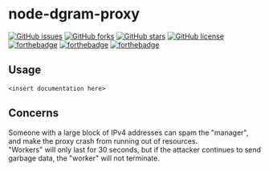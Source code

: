 # node-dgram-proxy
[![GitHub issues](https://img.shields.io/github/issues/I-Have-An-Issue/node-dgram-proxy)](https://github.com/I-Have-An-Issue/node-dgram-proxy/issues)
[![GitHub forks](https://img.shields.io/github/forks/I-Have-An-Issue/node-dgram-proxy)](https://github.com/I-Have-An-Issue/node-dgram-proxy/network)
[![GitHub stars](https://img.shields.io/github/stars/I-Have-An-Issue/node-dgram-proxy)](https://github.com/I-Have-An-Issue/node-dgram-proxy/stargazers)
[![GitHub license](https://img.shields.io/github/license/I-Have-An-Issue/node-dgram-proxy)](https://github.com/I-Have-An-Issue/node-dgram-proxy)  
[![forthebadge](https://forthebadge.com/images/badges/compatibility-club-penguin.svg)](https://forthebadge.com)
[![forthebadge](https://forthebadge.com/images/badges/built-by-crips.svg)](https://forthebadge.com)
[![forthebadge](https://forthebadge.com/images/badges/built-with-wordpress.svg)](https://forthebadge.com)  

## Usage
`<insert documentation here>`

## Concerns
Someone with a large block of IPv4 addresses can spam the "manager", and make the proxy crash from running out of resources.  
"Workers" will only last for 30 seconds, but if the attacker continues to send garbage data, the "worker" will not terminate.